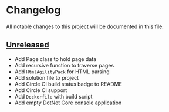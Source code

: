 # Changelog

All notable changes to this project will be documented in this file.

## [Unreleased]

- Add Page class to hold page data
- Add recursive function to traverse pages
- Add `HtmlAgilityPack` for HTML parsing
- Add solution file to project
- Add Circle CI build status badge to README
- Add Circle CI support
- Add `Dockerfile` with build script
- Add empty DotNet Core console application

[Unreleased]: https://github.com/kitforbes/Crawler/compare/e0e3a3a...HEAD
